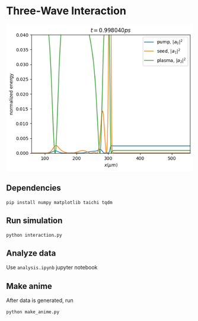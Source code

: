 # Three-Wave Interaction

![image](report/img/waves_t=1.png)

## Dependencies
```
pip install numpy matplotlib taichi tqdm
```

## Run simulation
```
python interaction.py
```

## Analyze data
Use `analysis.ipynb` jupyter notebook

## Make anime
After data is generated, run
```
python make_anime.py
```